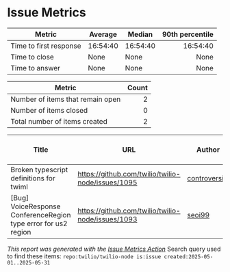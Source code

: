 # Issue Metrics

| Metric | Average | Median | 90th percentile |
| --- | --- | --- | ---: |
| Time to first response | 16:54:40 | 16:54:40 | 16:54:40 |
| Time to close | None | None | None |
| Time to answer | None | None | None |

| Metric | Count |
| --- | ---: |
| Number of items that remain open | 2 |
| Number of items closed | 0 |
| Total number of items created | 2 |

| Title | URL | Author | Time to first response | Time to close | Time to answer |
| --- | --- | --- | --- | --- | --- |
| Broken typescript definitions for twiml | https://github.com/twilio/twilio-node/issues/1095 | [controversial](https://github.com/controversial) | None | None | None |
| [Bug] VoiceResponse ConferenceRegion type error for us2 region | https://github.com/twilio/twilio-node/issues/1093 | [seoi99](https://github.com/seoi99) | 16:54:40 | None | None |

_This report was generated with the [Issue Metrics Action](https://github.com/github/issue-metrics)_
Search query used to find these items: `repo:twilio/twilio-node is:issue created:2025-05-01..2025-05-31`
